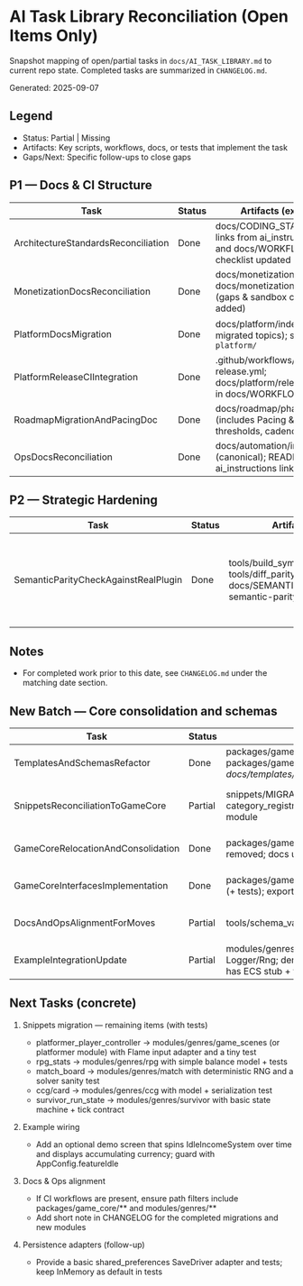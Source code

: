# AI Task Library Reconciliation (Open Items Only)

Snapshot mapping of open/partial tasks in `docs/AI_TASK_LIBRARY.md` to current repo state. Completed tasks are summarized in `CHANGELOG.md`.

Generated: 2025-09-07

## Legend

-    Status: Partial | Missing
-    Artifacts: Key scripts, workflows, docs, or tests that implement the task
-    Gaps/Next: Specific follow-ups to close gaps

## P1 — Docs & CI Structure

| Task                                | Status | Artifacts (expected)                                                                             | Gaps / Next                                                    |
| ----------------------------------- | ------ | ------------------------------------------------------------------------------------------------ | -------------------------------------------------------------- |
| ArchitectureStandardsReconciliation | Done   | docs/CODING_STANDARDS.md; links from ai_instructions.md and docs/WORKFLOWS.md; checklist updated | Evaluation checklist referenced in `docs/AI_TASK_CHECKLIST.md` |
| MonetizationDocsReconciliation      | Done   | docs/monetization/overview.md; docs/monetization/testing.md (gaps & sandbox checklist added)     | Monitor if additional adapter-specific docs are needed         |
| PlatformDocsMigration               | Done   | docs/platform/index.md (+ migrated topics); stubs under `platform/`                              | Verify cross-links in README/ai_instructions (minor follow-up) |
| PlatformReleaseCIIntegration        | Done   | .github/workflows/platform-release.yml; docs/platform/release.md; entry in docs/WORKFLOWS.md     | Future: refine tracks, signing, lanes                          |
| RoadmapMigrationAndPacingDoc        | Done   | docs/roadmap/phase-1.md (includes Pacing & Metrics, thresholds, cadence)                         | Cross-links will evolve as workflows grow (no action needed)   |
| OpsDocsReconciliation               | Done   | docs/automation/index.md (canonical); README and ai_instructions link to Ops doc                 | Optional: remove legacy stubs after one release cycle          |

## P2 — Strategic Hardening

| Task                                 | Status | Artifacts                                                                                                 | Gaps / Next                                                                 |
| ------------------------------------ | ------ | --------------------------------------------------------------------------------------------------------- | --------------------------------------------------------------------------- |
| SemanticParityCheckAgainstRealPlugin | Done   | tools/build_symbol_map.dart; tools/diff_parity_vs_real.dart; docs/SEMANTIC_PARITY.md; semantic-parity.yml | Matrix across specs; PR label/manual trigger; PR summary comment; artifacts |

## Notes

-    For completed work prior to this date, see `CHANGELOG.md` under the matching date section.

## New Batch — Core consolidation and schemas

| Task                               | Status  | Artifacts (current)                                                                                                                 | Gaps / Next                                                                                           |
| ---------------------------------- | ------- | ----------------------------------------------------------------------------------------------------------------------------------- | ----------------------------------------------------------------------------------------------------- |
| TemplatesAndSchemasRefactor        | Done    | packages/game*core/assets/schemas/*.schema.json; packages/game*core/lib/schemas/validator.dart; CLI default; docs/templates/* moved | Monitor adoption; expand samples as needed                                                            |
| SnippetsReconciliationToGameCore   | Partial | snippets/MIGRATION.md updated; migrated: analytics_events, category_registry, idle_time_service, app_config; idle_models → module   | Migrate remaining: platformer_player_controller, rpg_stats, match_board, ccg/card, survivor_run_state |
| GameCoreRelocationAndConsolidation | Done    | packages/game_core/ in melos; imports audited; legacy removed; docs updated                                                         | Ensure all downstream references stay clean; add note to CHANGELOG                                    |
| GameCoreInterfacesImplementation   | Done    | packages/game_core/lib/core/{clock,logger,rng,save_driver}.dart (+ tests); exports via game_core.dart                               | Consider persistence adapters in follow-ups (e.g., shared_prefs, file, isar)                          |
| DocsAndOpsAlignmentForMoves        | Partial | tools/schema_validator default path updated; docs refreshed                                                                         | Audit CI workflow path filters for packages/… (repo snapshot lacks .github here)                      |
| ExampleIntegrationUpdate           | Partial | modules/genres/game_scenes SceneDiagnostics uses Logger/Rng; demo example shows AppConfig flags; idle module has ECS stub + tests   | Optional: add a small ECS-driven idle demo screen under demo_game                                     |

## Next Tasks (concrete)

1. Snippets migration — remaining items (with tests)

     - platformer_player_controller → modules/genres/game_scenes (or platformer module) with Flame input adapter and a tiny test
     - rpg_stats → modules/genres/rpg with simple balance model + tests
     - match_board → modules/genres/match with deterministic RNG and a solver sanity test
     - ccg/card → modules/genres/ccg with model + serialization test
     - survivor_run_state → modules/genres/survivor with basic state machine + tick contract

2. Example wiring

     - Add an optional demo screen that spins IdleIncomeSystem over time and displays accumulating currency; guard with AppConfig.featureIdle

3. Docs & Ops alignment

     - If CI workflows are present, ensure path filters include packages/game_core/** and modules/genres/**
     - Add short note in CHANGELOG for the completed migrations and new modules

4. Persistence adapters (follow-up)
     - Provide a basic shared_preferences SaveDriver adapter and tests; keep InMemory as default in tests

